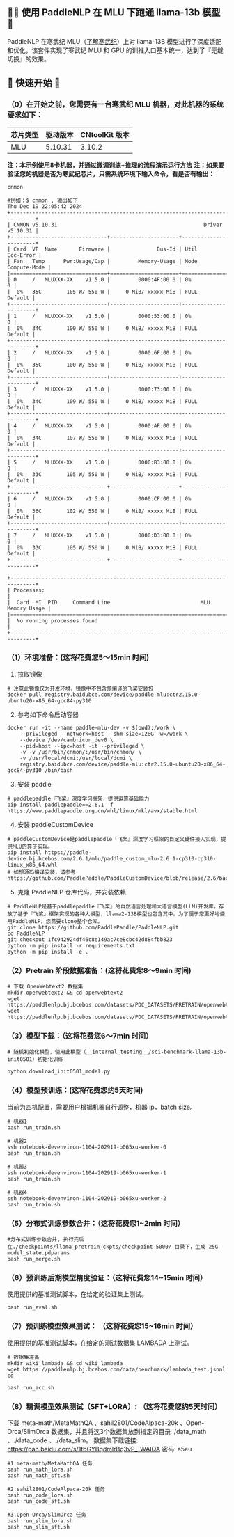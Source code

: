 ## 🚣‍♂️ 使用 PaddleNLP 在 MLU 下跑通 llama-13b 模型 🚣
PaddleNLP 在寒武纪 MLU（[了解寒武纪](https://www.cambricon.com/)）上对 llama-13B 模型进行了深度适配和优化，该套件实现了寒武纪 MLU 和 GPU 的训推入口基本统一，达到了『无缝切换』的效果。

##  🚀 快速开始 🚀

### （0）在开始之前，您需要有一台寒武纪 MLU 机器，对此机器的系统要求如下：

 | 芯片类型 | 驱动版本 | CNtoolKit 版本 |
 | --- | --- | --- |
 | MLU |  5.10.31  |  3.10.2 |

**注：本示例使用8卡机器，并通过微调训练+推理的流程演示运行方法**
**注：如果要验证您的机器是否为寒武纪芯片，只需系统环境下输入命令，看是否有输出：**
```
cnmon

#例如：$ cnmon , 输出如下
Thu Dec 19 22:05:42 2024
+------------------------------------------------------------------------------+
| CNMON v5.10.31                                               Driver v5.10.31 |
+-------------------------------+----------------------+-----------------------+
| Card  VF  Name       Firmware |               Bus-Id | Util        Ecc-Error |
| Fan   Temp      Pwr:Usage/Cap |         Memory-Usage | Mode     Compute-Mode |
|===============================+======================+=======================|
| 0     /   MLUXXX-XX    v1.5.0 |         0000:4F:00.0 | 0%                  0 |
|  0%   35C        105 W/ 550 W |     0 MiB/ xxxxx MiB | FULL          Default |
+-------------------------------+----------------------+-----------------------+
| 1     /   MLUXXX-XX    v1.5.0 |         0000:53:00.0 | 0%                  0 |
|  0%   34C        100 W/ 550 W |     0 MiB/ xxxxx MiB | FULL          Default |
+-------------------------------+----------------------+-----------------------+
| 2     /   MLUXXX-XX    v1.5.0 |         0000:6F:00.0 | 0%                  0 |
|  0%   35C        100 W/ 550 W |     0 MiB/ xxxxx MiB | FULL          Default |
+-------------------------------+----------------------+-----------------------+
| 3     /   MLUXXX-XX    v1.5.0 |         0000:73:00.0 | 0%                  0 |
|  0%   34C        109 W/ 550 W |     0 MiB/ xxxxx MiB | FULL          Default |
+-------------------------------+----------------------+-----------------------+
| 4     /   MLUXXX-XX    v1.5.0 |         0000:AF:00.0 | 0%                  0 |
|  0%   34C        107 W/ 550 W |     0 MiB/ xxxxx MiB | FULL          Default |
+-------------------------------+----------------------+-----------------------+
| 5     /   MLUXXX-XX    v1.5.0 |         0000:B3:00.0 | 0%                  0 |
|  0%   33C        105 W/ 550 W |     0 MiB/ xxxxx MiB | FULL          Default |
+-------------------------------+----------------------+-----------------------+
| 6     /   MLUXXX-XX    v1.5.0 |         0000:CF:00.0 | 0%                  0 |
|  0%   36C        102 W/ 550 W |     0 MiB/ xxxxx MiB | FULL          Default |
+-------------------------------+----------------------+-----------------------+
| 7     /   MLUXXX-XX    v1.5.0 |         0000:D3:00.0 | 0%                  0 |
|  0%   33C        105 W/ 550 W |     0 MiB/ xxxxx MiB | FULL          Default |
+-------------------------------+----------------------+-----------------------+

+------------------------------------------------------------------------------+
| Processes:                                                                   |
|  Card  MI  PID     Command Line                             MLU Memory Usage |
|==============================================================================|
|  No running processes found                                                  |
+------------------------------------------------------------------------------+
```

### （1）环境准备：(这将花费您5～15min 时间)
1. 拉取镜像
```
# 注意此镜像仅为开发环境，镜像中不包含预编译的飞桨安装包
docker pull registry.baidubce.com/device/paddle-mlu:ctr2.15.0-ubuntu20-x86_64-gcc84-py310
```
2. 参考如下命令启动容器
```
docker run -it --name paddle-mlu-dev -v $(pwd):/work \
    --privileged --network=host --shm-size=128G -w=/work \
    --device /dev/cambricon_dev0 \
    --pid=host --ipc=host -it --privileged \
    -v -v /usr/bin/cnmon/:/usr/bin/cnmon/ \
    -v /usr/local/dcmi:/usr/local/dcmi \
    registry.baidubce.com/device/paddle-mlu:ctr2.15.0-ubuntu20-x86_64-gcc84-py310 /bin/bash
```
3. 安装 paddle
```
# paddlepaddle『飞桨』深度学习框架，提供运算基础能力
pip install paddlepaddle==2.6.1 -f https://www.paddlepaddle.org.cn/whl/linux/mkl/avx/stable.html
```
4. 安装 paddleCustomDevice
```
# paddleCustomDevice是paddlepaddle『飞桨』深度学习框架的自定义硬件接入实现，提供MLU的算子实现。
pip install https://paddle-device.bj.bcebos.com/2.6.1/mlu/paddle_custom_mlu-2.6.1-cp310-cp310-linux_x86_64.whl
# 如想源码编译安装，请参考https://github.com/PaddlePaddle/PaddleCustomDevice/blob/release/2.6/backends/mlu/README_cn.md
```
5. 克隆 PaddleNLP 仓库代码，并安装依赖
```
# PaddleNLP是基于paddlepaddle『飞桨』的自然语言处理和大语言模型(LLM)开发库，存放了基于『飞桨』框架实现的各种大模型，llama2-13B模型也包含其中。为了便于您更好地使用PaddleNLP，您需要clone整个仓库。
git clone https://github.com/PaddlePaddle/PaddleNLP.git
cd PaddleNLP
git checkout 1fc942924df46c8e149ac7ce8cbc42d884fbb823
python -m pip install -r requirements.txt
python -m pip install -e .
```


### （2）Pretrain 阶段数据准备：(这将花费您8～9min 时间)
```
# 下载 OpenWebtext2 数据集
mkdir openwebtext2 && cd openwebtext2
wget https://paddlenlp.bj.bcebos.com/datasets/PDC_DATASETS/PRETRAIN/openwebtext2/llama/mmap/llama_mmap.bin
wget https://paddlenlp.bj.bcebos.com/datasets/PDC_DATASETS/PRETRAIN/openwebtext2/llama/mmap/llama_mmap.idx
```
### （3）模型下载：（这将花费您6～7min 时间）
```
# 随机初始化模型，使用此模型（__internal_testing__/sci-benchmark-llama-13b-init0501）初始化训练

python download_init0501_model.py
```

### （4）模型预训练：(这将花费您约5天时间)
当前为四机配置，需要用户根据机器自行调整，机器 ip，batch size。
```
# 机器1
bash run_train.sh

# 机器2
ssh notebook-devenviron-1104-202919-b065xu-worker-0
bash run_train.sh

# 机器3
ssh notebook-devenviron-1104-202919-b065xu-worker-1
bash run_train.sh

# 机器4
ssh notebook-devenviron-1104-202919-b065xu-worker-2
bash run_train.sh
```
### （5）分布式训练参数合并：（这将花费您1~2min 时间）
```
#分布式训练参数合并, 执行完后在./checkpoints/llama_pretrain_ckpts/checkpoint-5000/ 目录下，生成 25G model_state.pdparams
bash run_merge.sh
```

### （6）预训练后期模型精度验证：（这将花费您14~15min 时间）
使用提供的基准测试脚本，在给定的验证集上测试。
```
bash run_eval.sh
```

### （7）预训练模型效果测试： （这将花费您15~16min 时间）
使用提供的基准测试脚本，在给定的测试数据集 LAMBADA 上测试。
```
# 数据集准备
mkdir wiki_lambada && cd wiki_lambada
wget https://paddlenlp.bj.bcebos.com/data/benchmark/lambada_test.jsonl
cd -

bash run_acc.sh
```

### （8）精调模型效果测试（SFT+LORA）: （这将花费您约5天时间）
下载 meta-math/MetaMathQA 、sahil2801/CodeAlpaca-20k 、Open-Orca/SlimOrca 数据集，并且将这3个数据集放到指定的目录 ./data_math 、./data_code 、./data_slim。
数据集下载链接: https://pan.baidu.com/s/1tbGYBqdmlrBq3vP_-WAIQA  密码: a5eu
```
#1.meta-math/MetaMathQA 任务
bash run_math_lora.sh
bash run_math_sft.sh

#2.sahil2801/CodeAlpaca-20k 任务
bash run_code_lora.sh
bash run_code_sft.sh

#3.Open-Orca/SlimOrca 任务
bash run_slim_lora.sh
bash run_slim_sft.sh
```
